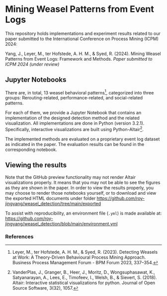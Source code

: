 # Mining Weasel Patterns from Event Logs

This repository holds implementations and experiment results related to our
paper submitted to the International Conference on Process Mining (ICPM) 2024:

Yang, J., Leyer, M., ter Hofstede, A. H. M., & Syed, R. (2024). Mining Weasel
Patterns from Event Logs: Framework and Methods. *Paper submitted to ICPM 2024
(under review)*

## Jupyter Notebooks

There are, in total, 13 weasel behavioral patterns[^Leyer2023], categorized into
three groups: Rerouting-related, performance-related, and social-related
patterns.

For each of them, we provide a Jupyter Notebook that contains an implementation
of the designed detection method and the related visualization. All
implementations are done in Python (version 3.2.1). Specifically, interactive
visualizations are built using Python-Altair[^VanderPlas2018]. 

The implemented methods are evaluated on a proprietary event log dataset as
indicated in the paper. The evaluation results can be found in the corresponding
notebook. 

## Viewing the results

Note that the GitHub preview functionality may not render Altair visualizations
properly. It means that you may not be able to see the figures as they are shown
in the paper. In order to view the results properly, you may choose to render
those notebooks yourself, or to download and view the exported HTML documents
under folder https://github.com/roy-jingyang/weasel_detection/tree/main/exported 

To assist with reproducibility, an environment file (`.yml`) is made available
at: https://github.com/roy-jingyang/weasel_detection/blob/main/environment.yml

### References

[^Leyer2023]: Leyer, M., ter Hofstede, A. H. M., & Syed, R. (2023). Detecting
    Weasels at Work: A Theory-Driven Behavioural Process Mining Approach.
    Business Process Management Forum - BPM Forum 2023, 337–354.

[^VanderPlas2018]: VanderPlas, J., Granger, B., Heer, J., Moritz, D.,
    Wongsuphasawat, K., Satyanarayan, A., Lees, E., Timofeev, I., Welsh, B., &
    Sievert, S. (2018). Altair: Interactive statistical visualizations for
    python. Journal of Open Source Software, 3(32), 1057.

